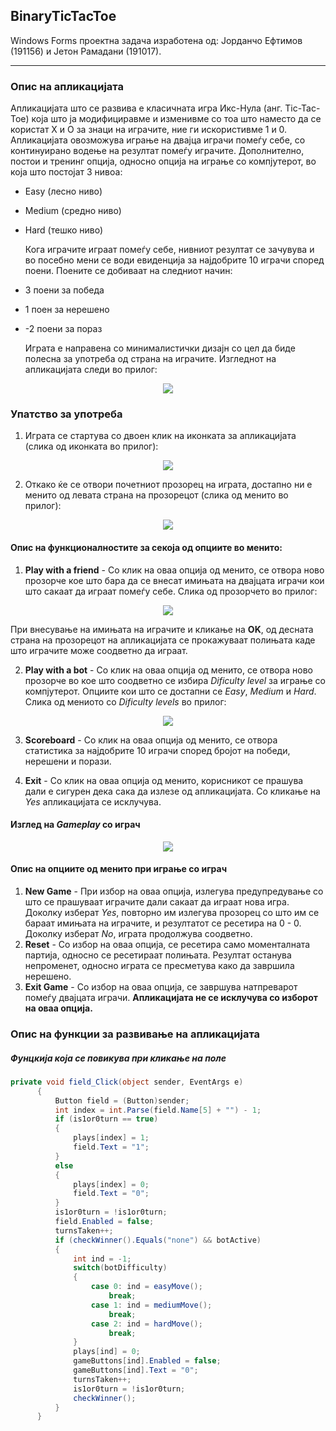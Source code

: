 ## BinaryTicTacToe

Windows Forms проектна задача изработена од: Јорданчо Ефтимов (191156) и Јетон Рамадани (191017).

***

### Опис на апликацијата

  Апликацијата што се развива е класичната игра Икс-Нула (анг. Tic-Tac-Toe) која што ја модифициравме и изменивме со тоа што наместо да се користат Х и О за знаци на играчите, ние ги искористивме 1 и 0. Апликацијата овозможува играње на двајца играчи помеѓу себе, со континуирано водење на резултат помеѓу играчите. Дополнително, постои и тренинг опција, односно опција на играње со компјутерот, во која што постојат 3 нивоа:
- Easy (лесно ниво)
- Medium (средно ниво)
- Hard (тешко ниво)

  Кога играчите играат помеѓу себе, нивниот резултат се зачувува и во посебно мени се води евиденција за најдобрите 10 играчи според поени. Поените се добиваат на следниот начин:
- 3 поени за победа
- 1 поен за нерешено
- -2 поени за пораз

  Играта е направена со минималистички дизајн со цел да биде полесна за употреба од страна на играчите. Изгледнот на апликацијата следи во прилог:
<p align="center">
  <img src="https://i.ibb.co/JnNM8f5/Untitled.png">
</p>

### Упатство за употреба
  1. Играта се стартува со двоен клик на иконката за апликацијата (слика од иконката во прилог):
<p align="center">
  <img src="https://i.ibb.co/XzG4Yft/Untitled.png">
</p>
  
  2. Откако ќе се отвори почетниот прозорец на играта, достапно ни е менито од левата страна на прозорецот (слика од менито во прилог):
<p align="center">
  <img src="https://i.ibb.co/5FcrGbN/Untitled.png">
</p>
  
#### Опис на функционалностите за секоја од опциите во менито:
  1. **Play with a friend** - Со клик на оваа опција од менито, се отвора ново прозорче кое што бара да се внесат имињата на двајцата играчи кои што сакаат да играат помеѓу себе.
Слика од прозорчето во прилог:
<p align="center">
  <img src="https://i.ibb.co/RNhH2P0/Untitled.png">
</p>
  
  При внесување на имињата на играчите и кликање на **OK**, од десната страна на прозорецот на апликацијата се прокажуваат полињата каде што играчите може соодветно да играат.

  2. **Play with a bot** - Со клик на оваа опција од менито, се отвора ново прозорче во кое што соодветно се избира *Dificulty level* за играње со компјутерот. Опциите кои што се достапни се *Easy*, *Medium* и *Hard*. Слика од мениото со *Dificulty levels* во прилог:
<p align="center">
  <img src="https://i.ibb.co/FXQhC5S/Untitled.png">
</p>

  3. **Scoreboard** - Со клик на оваа опција од менито, се отвора статистика за најдобрите 10 играчи според бројот на победи, нерешени и порази.

  4. **Exit** - Со клик на оваа опција од менито, корисникот се прашува дали е сигурен дека сака да излезе од апликацијата. Со кликање на *Yes* апликацијата се исклучува.

#### Изглед на *Gameplay* со играч
<p align="center">
  <img src="https://i.ibb.co/JRGN20L/Untitled.png">
</p>

#### Опис на опциите од менито при играње со играч
  1. **New Game** - При избор на оваа опција, излегува предупредување со што се прашуваат играчите дали сакаат да играат нова игра. Доколку изберат *Yes*, повторно им излегува прозорец со што им се бараат имињата на играчите, и резултатот се ресетира на 0 - 0. Доколку изберат *No*, играта продолжува соодветно.
  2. **Reset** - Со избор на оваа опција, се ресетира само моменталната партија, односно се ресетираат полињата. Резултат останува непроменет, односно играта се пресметува како да завршила нерешено.
  3. **Exit Game** - Со избор на оваа опција, се завршува натпреварот помеѓу двајцата играчи. **Апликацијата не се исклучува со изборот на оваа опција.**

### Опис на функции за развивање на апликацијата
  ##### Фунцкија која се повикува при кликање на поле
  ```csharp
  private void field_Click(object sender, EventArgs e)
        {
            Button field = (Button)sender;
            int index = int.Parse(field.Name[5] + "") - 1;
            if (is1or0turn == true)
            {
                plays[index] = 1;
                field.Text = "1";
            }
            else
            {
                plays[index] = 0;
                field.Text = "0";
            }
            is1or0turn = !is1or0turn;
            field.Enabled = false;
            turnsTaken++;
            if (checkWinner().Equals("none") && botActive)
            {
                int ind = -1;
                switch(botDifficulty)
                {
                    case 0: ind = easyMove();
                        break;
                    case 1: ind = mediumMove();
                        break;
                    case 2: ind = hardMove();
                        break;
                }
                plays[ind] = 0;
                gameButtons[ind].Enabled = false;
                gameButtons[ind].Text = "0";
                turnsTaken++;
                is1or0turn = !is1or0turn;
                checkWinner();
            }
        }
  ```

